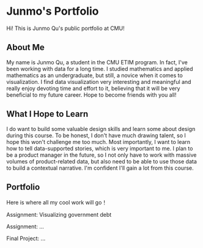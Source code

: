# Junmo's Portfolio
Hi! This is Junmo Qu's public portfolio at CMU!

## About Me
My name is Junmo Qu, a student in the CMU ETIM program. In fact, I've been working with data for a long time. I studied mathematics and applied mathematics as an undergraduate, but still, a novice when it comes to visualization. I find data visualization very interesting and meaningful and really enjoy devoting time and effort to it, believing that it will be very beneficial to my future career. Hope to become friends with you all!

## What I Hope to Learn
I do want to build some valuable design skills and learn some about design during this course. To be honest, I don't have much drawing talent, so I hope this won't challenge me too much. Most importantly, I want to learn how to tell data-supported stories, which is very important to me. I plan to be a product manager in the future, so I not only have to work with massive volumes of product-related data, but also need to be able to use those data to build a contextual narrative. I'm confident I'll gain a lot from this course.

## Portfolio
Here is where all my cool work will go！

Assignment: Visualizing government debt

Assignment: ...

Final Project: ...



